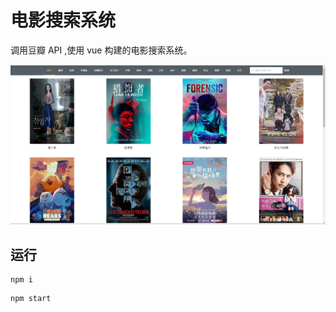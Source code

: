# 电影搜索系统

调用豆瓣 API ,使用 vue 构建的电影搜索系统。

![样例](demo.png "电影搜索系统")

## 运行
```shell
npm i
```
```shell
npm start
```
